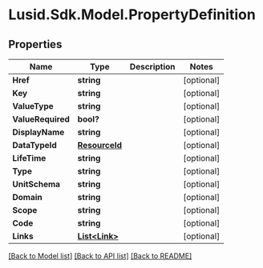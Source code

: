 
# Lusid.Sdk.Model.PropertyDefinition

## Properties

Name | Type | Description | Notes
------------ | ------------- | ------------- | -------------
**Href** | **string** |  | [optional] 
**Key** | **string** |  | [optional] 
**ValueType** | **string** |  | [optional] 
**ValueRequired** | **bool?** |  | [optional] 
**DisplayName** | **string** |  | [optional] 
**DataTypeId** | [**ResourceId**](ResourceId.md) |  | [optional] 
**LifeTime** | **string** |  | [optional] 
**Type** | **string** |  | [optional] 
**UnitSchema** | **string** |  | [optional] 
**Domain** | **string** |  | [optional] 
**Scope** | **string** |  | [optional] 
**Code** | **string** |  | [optional] 
**Links** | [**List&lt;Link&gt;**](Link.md) |  | [optional] 

[[Back to Model list]](../README.md#documentation-for-models)
[[Back to API list]](../README.md#documentation-for-api-endpoints)
[[Back to README]](../README.md)

